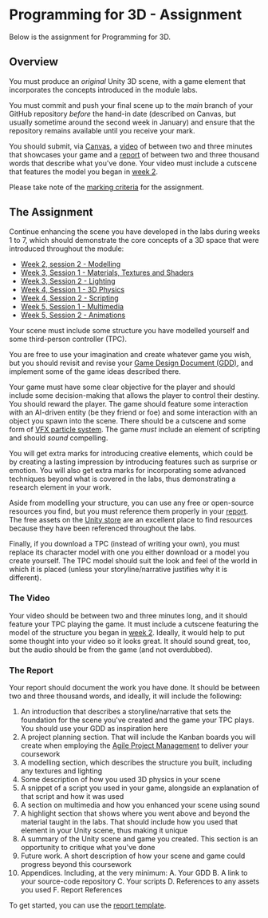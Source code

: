 # Programming for 3D - Assignment

Below is the assignment for Programming for 3D.

## Overview  

You must produce an _original_ Unity 3D scene, with a game element that incorporates the concepts introduced in the module labs.

You must commit and push your final scene up to the _main_ branch of your GitHub repository _before_ the hand-in date (described on Canvas, but usually sometime around the second week in January) and ensure that the repository remains available until you receive your mark.

You should submit, via [Canvas](https://canvas.sussex.ac.uk/courses/32069), a [video](#the-video) of between two and three minutes that showcases your game and a [report](#the-report) of between two and three thousand words that describe what you've done. Your video must include a cutscene that features the model you began in [week 2](../labs/week2Session22024.md).

Please take note of the [marking criteria](./markingCriteria.md) for the assignment.

## The Assignment

Continue enhancing the scene you have developed in the labs during weeks 1 to 7, which should demonstrate the core concepts of a 3D space that were introduced throughout the module:

- [Week 2, session 2 - Modelling](../labs/week2Session22024.md)
- [Week 3, Session 1 - Materials, Textures and Shaders](../labs/week3Session12024.md)
- [Week 3, Session 2 - Lighting](../labs/week3Session22024.md)
- [Week 4, Session 1 - 3D Physics](../labs/week4Session12024.md)
- [Week 4, Session 2 - Scripting](../labs/week4Session22024.md)
- [Week 5, Session 1 - Multimedia](../labs/week5Session12024.md)
- [Week 5, Session 2 - Animations](../labs/week5Session22024.md)

Your scene must include some structure you have modelled yourself and some third-person controller (TPC).

You are free to use your imagination and create whatever game you wish, but you should revisit and revise your [Game Design Document (GDD)](../labs/week1Session22024.md), and implement some of the game ideas described there.

Your game must have some clear objective for the player and should include some decision-making that allows the player to control their destiny. You should reward the player. The game should feature some interaction with an AI-driven entity (be they friend or foe) and some interaction with an object you spawn into the scene. There should be a cutscene and some form of [VFX particle system](../labs/week6Session12024.md). The game _must_ include an element of scripting and should _sound_ compelling.

You will get extra marks for introducing creative elements, which could be by creating a lasting impression by introducing features such as surprise or emotion. You will also get extra marks for incorporating some advanced techniques beyond what is covered in the labs, thus demonstrating a research element in your work.

Aside from modelling your structure, you can use any free or open-source resources you find, but you must reference them properly in your [report](#the-report). The free assets on the [Unity store](https://assetstore.unity.com/) are an excellent place to find resources because they have been referenced throughout the labs.

Finally, if you download a TPC (instead of writing your own), you must replace its character model with one you either download or a model you create yourself. The TPC model should suit the look and feel of the world in which it is placed (unless your storyline/narrative justifies why it is different).

### The Video

Your video should be between two and three minutes long, and it should feature your TPC playing the game. It must include a cutscene featuring the model of the structure you began in [week 2](../labs/week2Session22024.md). Ideally, it would help to put some thought into your video so it looks great. It should sound great, too, but the audio should be from the game (and not overdubbed).

### The Report

Your report should document the work you have done. It should be between two and three thousand words, and ideally, it will include the following:

1. An introduction that describes a storyline/narrative that sets the foundation for the scene you've created and the game your TPC plays. You should use your GDD as inspiration here
2. A project planning section. That will include the Kanban boards you will create when employing the [Agile Project Management](../labs/week2Session12024.md) to deliver your coursework
3. A modelling section, which describes the structure you built, including any textures and lighting
4. Some description of how you used 3D physics in your scene
5. A snippet of a script you used in your game, alongside an explanation of that script and how it was used
6. A section on multimedia and how you enhanced your scene using sound
7. A highlight section that shows where you went above and beyond the material taught in the labs. That should include how you used that element in your Unity scene, thus making it unique
8. A summary of the Unity scene and game you created. This section is an opportunity to critique what you've done
9. Future work. A short description of how your scene and game could progress beyond this coursework
10. Appendices. Including, at the very minimum:
 A. Your GDD
 B. A link to your source-code repository
 C. Your scripts
 D. References to any assets you used
 F. Report References

To get started, you can use the [report template](./reportTemplate.md).